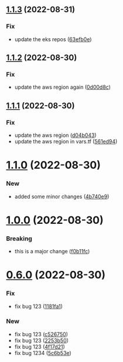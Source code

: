 ## [1.1.3](https://github.com/neeltom92/infrastructure-modules/compare/v1.1.2...v1.1.3) (2022-08-31)


### Fix

* update the eks repos ([63efb0e](https://github.com/neeltom92/infrastructure-modules/commit/63efb0ea1d315d2f39270f75be2e738f80cb1d50))

## [1.1.2](https://github.com/neeltom92/infrastructure-modules/compare/v1.1.1...v1.1.2) (2022-08-30)


### Fix

* update the aws region again ([0d00d8c](https://github.com/neeltom92/infrastructure-modules/commit/0d00d8c34a1b5f31caa5b2fe953499507e0cd000))

## [1.1.1](https://github.com/neeltom92/infrastructure-modules/compare/v1.1.0...v1.1.1) (2022-08-30)


### Fix

* update the aws region  ([d04b043](https://github.com/neeltom92/infrastructure-modules/commit/d04b043429b252860ee745cf1dfa2c435a494e9e))
* update the aws region in vars.tf ([561ed94](https://github.com/neeltom92/infrastructure-modules/commit/561ed944ff71c736315b0102fe8098e3d7a699eb))

# [1.1.0](https://github.com/neeltom92/infrastructure-modules/compare/v1.0.0...v1.1.0) (2022-08-30)


### New

* added some minor changes ([4b740e9](https://github.com/neeltom92/infrastructure-modules/commit/4b740e9bf05fdd4b251c93764ea2459280832462))

# [1.0.0](https://github.com/neeltom92/infrastructure-modules/compare/v0.6.0...v1.0.0) (2022-08-30)


### Breaking

* this is a major change ([f0b11fc](https://github.com/neeltom92/infrastructure-modules/commit/f0b11fcfd8f41a4555a1511fb7e6a87e8c21f99c))

# [0.6.0](https://github.com/neeltom92/infrastructure-modules/compare/v0.5.0...v0.6.0) (2022-08-30)


### Fix

* fix bug 123 ([1181fa1](https://github.com/neeltom92/infrastructure-modules/commit/1181fa1747cc566492843a158928a2357cc0a524))

### New

* fix bug 123 ([c526750](https://github.com/neeltom92/infrastructure-modules/commit/c5267507686cc4ab2bd73fad35e870ab6687c95a))
* fix bug 123 ([2253b50](https://github.com/neeltom92/infrastructure-modules/commit/2253b509c760b64dce9bbee146a0a617f33b36f7))
* fix bug 123 ([4f17d21](https://github.com/neeltom92/infrastructure-modules/commit/4f17d2132876105d27308d3a0965e9a28651bafe))
* fix bug 1234 ([5c6b53e](https://github.com/neeltom92/infrastructure-modules/commit/5c6b53eb14e31ea1ff0a3b8443a087b112c7147d))
